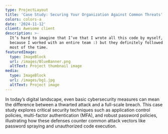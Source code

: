 ```yaml
---
type: ProjectLayout
title: 'Case Study: Securing Your Organization Against Common Threats'
colors: colors-a
date: '2024-11-12'
client: Awesome client
description: >-
  It’s hard to imagine that I’ve that I wrote all this code by myself, probably
  because I worked with an entire team :) but they definitely followed my lead
  most of the time.
featuredImage:
  type: ImageBlock
  url: /images/BlueBanner.png
  altText: Project thumbnail image
media:
  type: ImageBlock
  url: /images/bg1.jpg
  altText: Project image
---
```

In today’s digital landscape, even basic cybersecurity measures can mean the difference between a thwarted attack and a full-scale breach. This case study explores critical security techniques such as application control policies, multi-factor authentication (MFA), and robust password policies, illustrating how these defenses counter common attack vectors like password spraying and unauthorized code execution. 




